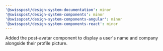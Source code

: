 ```yaml
---
'@swisspost/design-system-documentation': minor
'@swisspost/design-system-components': minor
'@swisspost/design-system-components-angular': minor
'@swisspost/design-system-components-react': minor
---
```


Added the post-avatar component to display a user's name and company alongside their profile picture.
